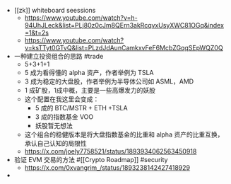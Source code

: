 - [[zk]] whiteboard seessions
	- https://www.youtube.com/watch?v=h-94UhJLeck&list=PLj80z0cJm8QErn3akRcqvxUsyXWC81OGq&index=1&t=2s
	- https://www.youtube.com/watch?v=ksTTyt0GTvQ&list=PLzdJdAunCamkxvFeF6McbZGqqSEpWQZ0Q
- 一种建立投资组合的思路 #trade
	- 5+3+1+1
	- 5 成为看得懂的 alpha 资产，作者举例为 TSLA
	- 3 成为稳定的大盘股，作者举例为半导体公司如 ASML，AMD
	- 1 成矿股，1成中概，主要是一些高爆发力的妖股
	- 这个配置在我这里会变成：
		- 5 成的 BTC/MSTR + ETH +TSLA
		- 3 成的指数基金 VOO
		- 妖股暂无想法
	- 这个组合的稳健版本是将大盘指数基金的比重和 alpha 资产的比重互换，承认自己认知的局限性
	- https://x.com/joely7758521/status/1893934062563450918
- 验证 EVM 交易的方法 #[[Crypto Roadmap]] #security
	- https://x.com/0xvangrim_/status/1893238142427418929
-